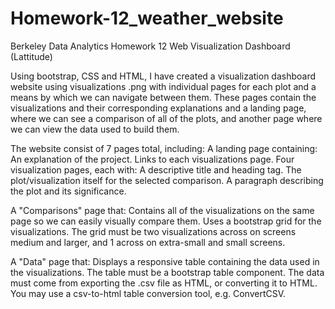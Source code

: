 # Homework-12_weather_website

Berkeley Data Analytics Homework 12 Web Visualization Dashboard (Lattitude)

Using bootstrap, CSS and HTML, I have created a visualization dashboard website using visualizations .png with individual pages for each plot and a means by which we can navigate between them. These pages  contain the visualizations and their corresponding explanations and  a landing page, where we can see a comparison of all of the plots, and another page where we can view the data used to build them.

The website consist of 7 pages total, including:
A landing page containing:
An explanation of the project.
Links to each visualizations page.
Four visualization pages, each with:
A descriptive title and heading tag.
The plot/visualization itself for the selected comparison.
A paragraph describing the plot and its significance.

A "Comparisons" page that:
Contains all of the visualizations on the same page so we can easily visually compare them.
Uses a bootstrap grid for the visualizations.
The grid must be two visualizations across on screens medium and larger, and 1 across on extra-small and small screens.


A "Data" page that:
Displays a responsive table containing the data used in the visualizations.
The table must be a bootstrap table component.
The data must come from exporting the .csv file as HTML, or converting it to HTML. You may use a csv-to-html table conversion tool, e.g. ConvertCSV.




